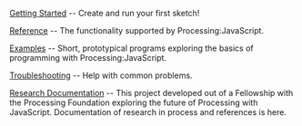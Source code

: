 [Getting Started](https://github.com/lmccart/js-processing/wiki/Getting-Started) -- Create and run your first sketch!

[Reference](https://github.com/lmccart/js-processing/wiki/Reference) -- The functionality supported by Processing:JavaScript.

[Examples](https://github.com/lmccart/js-processing/wiki/Examples) -- Short, prototypical programs exploring the basics of programming with Processing:JavaScript.

[Troubleshooting](https://github.com/lmccart/js-processing/wiki/Troubleshooting) -- Help with common problems.

[Research Documentation](https://github.com/lmccart/js-processing/wiki/Research-Documentation) -- This project developed out of a Fellowship with the Processing Foundation exploring the future of Processing with JavaScript. Documentation of research in process and references is here.